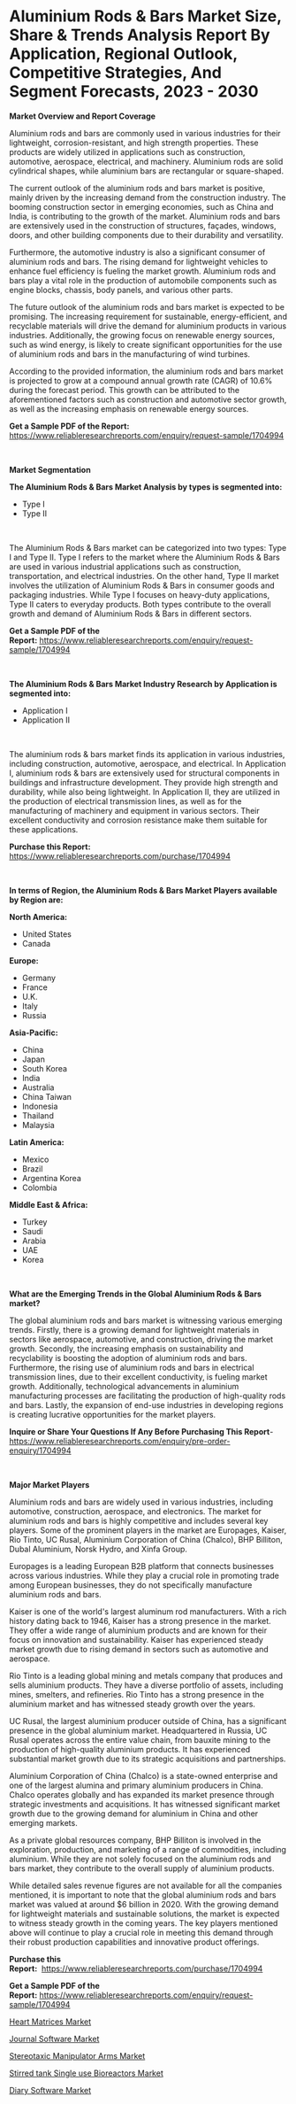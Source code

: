 <p><h1>Aluminium Rods & Bars Market Size, Share & Trends Analysis Report By Application, Regional Outlook, Competitive Strategies, And Segment Forecasts, 2023 - 2030</h1></p><p><strong>Market Overview and Report Coverage</strong></p>
<p><p>Aluminium rods and bars are commonly used in various industries for their lightweight, corrosion-resistant, and high strength properties. These products are widely utilized in applications such as construction, automotive, aerospace, electrical, and machinery. Aluminium rods are solid cylindrical shapes, while aluminium bars are rectangular or square-shaped.</p><p>The current outlook of the aluminium rods and bars market is positive, mainly driven by the increasing demand from the construction industry. The booming construction sector in emerging economies, such as China and India, is contributing to the growth of the market. Aluminium rods and bars are extensively used in the construction of structures, façades, windows, doors, and other building components due to their durability and versatility.</p><p>Furthermore, the automotive industry is also a significant consumer of aluminium rods and bars. The rising demand for lightweight vehicles to enhance fuel efficiency is fueling the market growth. Aluminium rods and bars play a vital role in the production of automobile components such as engine blocks, chassis, body panels, and various other parts.</p><p>The future outlook of the aluminium rods and bars market is expected to be promising. The increasing requirement for sustainable, energy-efficient, and recyclable materials will drive the demand for aluminium products in various industries. Additionally, the growing focus on renewable energy sources, such as wind energy, is likely to create significant opportunities for the use of aluminium rods and bars in the manufacturing of wind turbines.</p><p>According to the provided information, the aluminium rods and bars market is projected to grow at a compound annual growth rate (CAGR) of 10.6% during the forecast period. This growth can be attributed to the aforementioned factors such as construction and automotive sector growth, as well as the increasing emphasis on renewable energy sources.</p></p>
<p><strong>Get a Sample PDF of the Report:</strong> <a href="https://www.reliableresearchreports.com/enquiry/request-sample/1704994">https://www.reliableresearchreports.com/enquiry/request-sample/1704994</a></p>
<p>&nbsp;</p>
<p><strong>Market Segmentation</strong></p>
<p><strong>The Aluminium Rods & Bars Market Analysis by types is segmented into:</strong></p>
<p><ul><li>Type I</li><li>Type II</li></ul></p>
<p>&nbsp;</p>
<p><p>The Aluminium Rods & Bars market can be categorized into two types: Type I and Type II. Type I refers to the market where the Aluminium Rods & Bars are used in various industrial applications such as construction, transportation, and electrical industries. On the other hand, Type II market involves the utilization of Aluminium Rods & Bars in consumer goods and packaging industries. While Type I focuses on heavy-duty applications, Type II caters to everyday products. Both types contribute to the overall growth and demand of Aluminium Rods & Bars in different sectors.</p></p>
<p><strong>Get a Sample PDF of the Report:</strong>&nbsp;<a href="https://www.reliableresearchreports.com/enquiry/request-sample/1704994">https://www.reliableresearchreports.com/enquiry/request-sample/1704994</a></p>
<p>&nbsp;</p>
<p><strong>The Aluminium Rods & Bars Market Industry Research by Application is segmented into:</strong></p>
<p><ul><li>Application I</li><li>Application II</li></ul></p>
<p>&nbsp;</p>
<p><p>The aluminium rods & bars market finds its application in various industries, including construction, automotive, aerospace, and electrical. In Application I, aluminium rods & bars are extensively used for structural components in buildings and infrastructure development. They provide high strength and durability, while also being lightweight. In Application II, they are utilized in the production of electrical transmission lines, as well as for the manufacturing of machinery and equipment in various sectors. Their excellent conductivity and corrosion resistance make them suitable for these applications.</p></p>
<p><strong>Purchase this Report:</strong>&nbsp; <a href="https://www.reliableresearchreports.com/purchase/1704994">https://www.reliableresearchreports.com/purchase/1704994</a></p>
<p>&nbsp;</p>
<p><strong>In terms of Region, the Aluminium Rods & Bars Market Players available by Region are:</strong></p>
<p>
    <p> <strong> North America: </strong>
        <ul>
            <li>United States</li>
            <li>Canada</li>
        </ul>
        </p> 
    <p> <strong> Europe: </strong>
        <ul>
            <li>Germany</li>
            <li>France</li>
            <li>U.K.</li>
            <li>Italy</li>
            <li>Russia</li>
        </ul>
        </p> 
    <p> <strong> Asia-Pacific: </strong>
        <ul>
            <li>China</li>
            <li>Japan</li>
            <li>South Korea</li>
            <li>India</li>
            <li>Australia</li>
            <li>China Taiwan</li>
            <li>Indonesia</li>
            <li>Thailand</li>
            <li>Malaysia</li>
        </ul>
        </p> 
    <p> <strong> Latin America: </strong>
        <ul>
            <li>Mexico</li>
            <li>Brazil</li>
            <li>Argentina Korea</li>
            <li>Colombia</li>
        </ul>
        </p> 
    <p> <strong> Middle East & Africa: </strong>
        <ul>
            <li>Turkey</li>
            <li>Saudi</li>
            <li>Arabia</li>
            <li>UAE</li>
            <li>Korea</li>
        </ul>
    </p>
    </p>
<p>&nbsp;</p>
<p><strong>What are the Emerging Trends in the Global Aluminium Rods & Bars market?</strong></p>
<p><p>The global aluminium rods and bars market is witnessing various emerging trends. Firstly, there is a growing demand for lightweight materials in sectors like aerospace, automotive, and construction, driving the market growth. Secondly, the increasing emphasis on sustainability and recyclability is boosting the adoption of aluminium rods and bars. Furthermore, the rising use of aluminium rods and bars in electrical transmission lines, due to their excellent conductivity, is fueling market growth. Additionally, technological advancements in aluminium manufacturing processes are facilitating the production of high-quality rods and bars. Lastly, the expansion of end-use industries in developing regions is creating lucrative opportunities for the market players.</p></p>
<p><strong>Inquire or Share Your Questions If Any Before Purchasing This Report</strong>- <a href="https://www.reliableresearchreports.com/enquiry/pre-order-enquiry/1704994">https://www.reliableresearchreports.com/enquiry/pre-order-enquiry/1704994</a></p>
<p>&nbsp;</p>
<p><strong>Major Market Players</strong></p>
<p><p>Aluminium rods and bars are widely used in various industries, including automotive, construction, aerospace, and electronics. The market for aluminium rods and bars is highly competitive and includes several key players. Some of the prominent players in the market are Europages, Kaiser, Rio Tinto, UC Rusal, Aluminium Corporation of China (Chalco), BHP Billiton, Dubal Aluminium, Norsk Hydro, and Xinfa Group.</p><p>Europages is a leading European B2B platform that connects businesses across various industries. While they play a crucial role in promoting trade among European businesses, they do not specifically manufacture aluminium rods and bars.</p><p>Kaiser is one of the world's largest aluminum rod manufacturers. With a rich history dating back to 1946, Kaiser has a strong presence in the market. They offer a wide range of aluminium products and are known for their focus on innovation and sustainability. Kaiser has experienced steady market growth due to rising demand in sectors such as automotive and aerospace.</p><p>Rio Tinto is a leading global mining and metals company that produces and sells aluminium products. They have a diverse portfolio of assets, including mines, smelters, and refineries. Rio Tinto has a strong presence in the aluminium market and has witnessed steady growth over the years.</p><p>UC Rusal, the largest aluminium producer outside of China, has a significant presence in the global aluminium market. Headquartered in Russia, UC Rusal operates across the entire value chain, from bauxite mining to the production of high-quality aluminium products. It has experienced substantial market growth due to its strategic acquisitions and partnerships.</p><p>Aluminium Corporation of China (Chalco) is a state-owned enterprise and one of the largest alumina and primary aluminium producers in China. Chalco operates globally and has expanded its market presence through strategic investments and acquisitions. It has witnessed significant market growth due to the growing demand for aluminium in China and other emerging markets.</p><p>As a private global resources company, BHP Billiton is involved in the exploration, production, and marketing of a range of commodities, including aluminium. While they are not solely focused on the aluminium rods and bars market, they contribute to the overall supply of aluminium products.</p><p>While detailed sales revenue figures are not available for all the companies mentioned, it is important to note that the global aluminium rods and bars market was valued at around $6 billion in 2020. With the growing demand for lightweight materials and sustainable solutions, the market is expected to witness steady growth in the coming years. The key players mentioned above will continue to play a crucial role in meeting this demand through their robust production capabilities and innovative product offerings.</p></p>
<p><strong>Purchase this Report:</strong>&nbsp;&nbsp;<a href="https://www.reliableresearchreports.com/purchase/1704994">https://www.reliableresearchreports.com/purchase/1704994</a></p>
<p></p>
<p><strong>Get a Sample PDF of the Report:</strong>&nbsp;<a href="https://www.reliableresearchreports.com/enquiry/request-sample/1704994">https://www.reliableresearchreports.com/enquiry/request-sample/1704994</a></p>
<p><p><a href="https://www.linkedin.com/pulse/heart-matrices-market-insights-players-forecast-till-2030-6ghke/">Heart Matrices Market</a></p><p><a href="https://medium.com/@chasegibson1901/journal-software-market-outlook-industry-overview-and-forecast-2023-to-2030-3c142d35b1e9">Journal Software Market</a></p><p><a href="https://www.linkedin.com/pulse/stereotaxic-manipulator-arms-market-size-share-amp-trends-mqbhe/">Stereotaxic Manipulator Arms Market</a></p><p><a href="https://www.linkedin.com/pulse/stirred-tank-single-use-bioreactors-market-challenges-kcdce/">Stirred tank Single use Bioreactors Market</a></p><p><a href="https://medium.com/@keenanmarks2023/diary-software-market-insight-market-trends-growth-forecasted-from-2023-to-2030-77827be34ca9">Diary Software Market</a></p></p>
